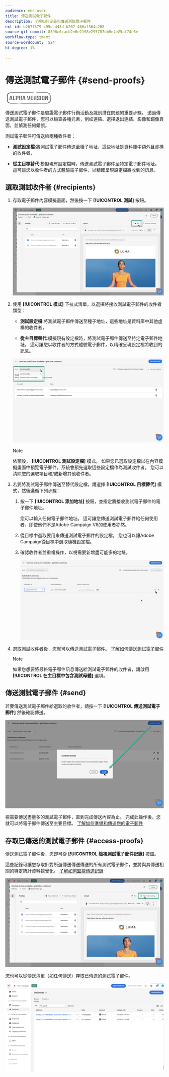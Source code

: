 ```yaml
---
audience: end-user
title: 傳送測試電子郵件
description: 了解如何定義和傳送測試電子郵件
exl-id: b2677579-c95d-443d-b207-466af364c208
source-git-commit: 8398c0cacb2e6e2198e295787bb5e4e25af74e6e
workflow-type: tm+mt
source-wordcount: '524'
ht-degree: 1%

---
```


# 傳送測試電子郵件 {#send-proofs}

![](../assets/do-not-localize/badge.png)

傳送測試電子郵件是驗證電子郵件行銷活動及識別潛在問題的重要步驟。 透過傳送測試電子郵件，您可以檢查各種元素，例如連結、選擇退出連結、影像和鏡像頁面，並偵測任何錯誤。

測試電子郵件可傳送給兩種收件者：

* **測試設定檔**:將測試電子郵件傳送至種子地址，這些地址是資料庫中額外且虛構的收件者，

* **從主目標替代**:模擬現有設定檔時，傳送測試電子郵件至特定電子郵件地址。 這可讓您以收件者的方式體驗電子郵件，以精確呈現設定檔將收到的訊息。

## 選取測試收件者 {#recipients}

1. 存取電子郵件內容模擬畫面，然後按一下 **[!UICONTROL 測試]** 按鈕。

   ![](assets/test-button.png)

1. 使用 **[!UICONTROL 模式]** 下拉式清單，以選擇將接收測試電子郵件的收件者類型：

   * **測試設定檔**:將測試電子郵件傳送至種子地址，這些地址是資料庫中其他虛構的收件者，

   * **從主目標替代**:模擬現有設定檔時，將測試電子郵件傳送至特定電子郵件地址。 這可讓您以收件者的方式體驗電子郵件，以精確呈現設定檔將收到的訊息。

   ![](assets/test-mode.png)

   >[!NOTE]
   >
   >依預設， **[!UICONTROL 測試設定檔]** 模式。 如果您已選取設定檔以在內容模擬畫面中預覽電子郵件，系統會預先選取這些設定檔作為測試收件者。 您可以清除您的選取項目和/或新增其他收件者。

1. 若要將測試電子郵件傳送至替代設定檔，請選擇 **[!UICONTROL 目標替代]** 模式，然後遵循下列步驟：

   1. 按一下 **[!UICONTROL 添加地址]** 按鈕，並指定將接收測試電子郵件的電子郵件地址。

      您可以輸入任何電子郵件地址。 這可讓您傳送測試電子郵件給任何使用者，即使他們不是Adobe Campaign V8的使用者亦然。

   1. 從目標中選取要用來傳送測試電子郵件的設定檔。 您也可以讓Adobe Campaign從目標中選取隨機設定檔。

   1. 確認收件者並重複操作，以視需要新增盡可能多的地址。

      ![](assets/substitution.png)

1. 選取測試收件者後，您就可以傳送測試電子郵件。 [了解如何傳送測試電子郵件](#send)

   >[!NOTE]
   >
   >如果您想要將最終電子郵件訊息傳送給測試電子郵件的收件者，請啟用 **[!UICONTROL 在主目標中包含測試母體]** 選項。

## 傳送測試電子郵件 {#send}

若要傳送測試電子郵件給選取的收件者，請按一下 **[!UICONTROL 傳送測試電子郵件]** 然後確認傳送。

![](assets/send-proof.png)

視需要傳送盡量多的測試電子郵件，直到完成傳送內容為止。 完成此操作後，您就可以將電子郵件傳送至主要目標。 [了解如何準備和傳送您的電子郵件](../monitor/prepare-send.md)

## 存取已傳送的測試電子郵件 {#access-proofs}

傳送測試電子郵件後，您即可從 **[!UICONTROL 檢視測試電子郵件記錄]** 按鈕。

這些記錄可讓您存取針對所選傳送傳送傳送的所有測試電子郵件，並將與其傳送相關的特定統計資料視覺化。 [了解如何監視傳送記錄](../monitor/delivery-logs.md)

![](assets/proof-log.png)

您也可以從傳送清單（如任何傳送）存取已傳送的測試電子郵件。

![](assets/delivery-list.png)
